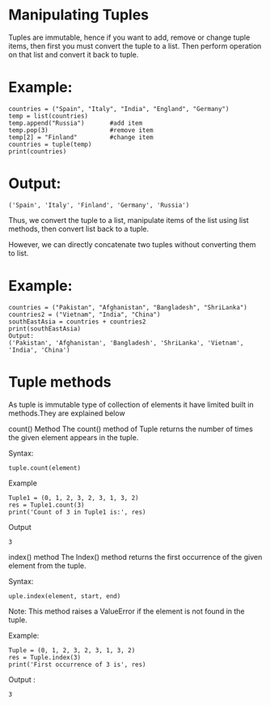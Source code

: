 # Manipulating Tuples

Tuples are immutable, hence if you want to add, remove or change tuple items, then first you must convert the tuple to a list. Then perform operation on that list and convert it back to tuple.

# Example:

```
countries = ("Spain", "Italy", "India", "England", "Germany")
temp = list(countries)
temp.append("Russia")       #add item
temp.pop(3)                 #remove item
temp[2] = "Finland"         #change item
countries = tuple(temp)
print(countries)
```

# Output:

`('Spain', 'Italy', 'Finland', 'Germany', 'Russia')`

Thus, we convert the tuple to a list, manipulate items of the list using list methods, then convert list back to a tuple.

However, we can directly concatenate two tuples without converting them to list.

# Example:

```
countries = ("Pakistan", "Afghanistan", "Bangladesh", "ShriLanka")
countries2 = ("Vietnam", "India", "China")
southEastAsia = countries + countries2
print(southEastAsia)
Output:
('Pakistan', 'Afghanistan', 'Bangladesh', 'ShriLanka', 'Vietnam', 'India', 'China')
```

# Tuple methods

As tuple is immutable type of collection of elements it have limited built in methods.They are explained below

count() Method
The count() method of Tuple returns the number of times the given element appears in the tuple.

Syntax:

```
tuple.count(element)
```

Example

```
Tuple1 = (0, 1, 2, 3, 2, 3, 1, 3, 2)
res = Tuple1.count(3)
print('Count of 3 in Tuple1 is:', res)
```

Output

```
3
```

index() method
The Index() method returns the first occurrence of the given element from the tuple.

Syntax:

```
uple.index(element, start, end)
```

Note: This method raises a ValueError if the element is not found in the tuple.

Example:

```
Tuple = (0, 1, 2, 3, 2, 3, 1, 3, 2)
res = Tuple.index(3)
print('First occurrence of 3 is', res)
```

Output :

```
3
```
